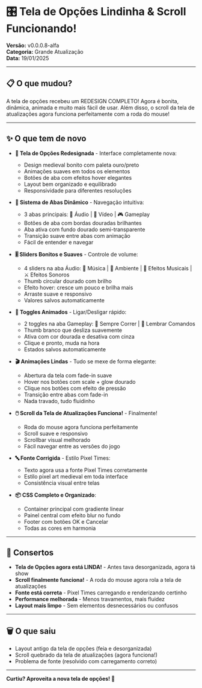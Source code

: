 # 🎛️ Tela de Opções Lindinha & Scroll Funcionando!

**Versão:** v0.0.0.8-alfa  
**Categoria:** Grande Atualização  
**Data:** 19/01/2025

---

## 📋 O que mudou?

A tela de opções recebeu um REDESIGN COMPLETO! Agora é bonita, dinâmica, animada e muito mais fácil de usar. Além disso, o scroll da tela de atualizações agora funciona perfeitamente com a roda do mouse!

---

## ✨ O que tem de novo

- **🎨 Tela de Opções Redesignada** - Interface completamente nova:
  - Design medieval bonito com paleta ouro/preto
  - Animações suaves em todos os elementos
  - Botões de aba com efeitos hover elegantes
  - Layout bem organizado e equilibrado
  - Responsividade para diferentes resoluções

- **🔘 Sistema de Abas Dinâmico** - Navegação intuitiva:
  - 3 abas principais: 🎵 Áudio | 🎨 Vídeo | 🎮 Gameplay
  - Botões de aba com bordas douradas brilhantes
  - Aba ativa com fundo dourado semi-transparente
  - Transição suave entre abas com animação
  - Fácil de entender e navegar

- **🎚️ Sliders Bonitos e Suaves** - Controle de volume:
  - 4 sliders na aba Áudio: 🎵 Música | 🌊 Ambiente | 🎺 Efeitos Musicais | ⚔️ Efeitos Sonoros
  - Thumb circular dourado com brilho
  - Efeito hover: cresce um pouco e brilha mais
  - Arraste suave e responsivo
  - Valores salvos automaticamente

- **🔆 Toggles Animados** - Ligar/Desligar rápido:
  - 2 toggles na aba Gameplay: 🏃 Sempre Correr | 💭 Lembrar Comandos
  - Thumb branco que desliza suavemente
  - Ativa com cor dourada e desativa com cinza
  - Clique e pronto, muda na hora
  - Estados salvos automaticamente

- **🎬 Animações Lindas** - Tudo se mexe de forma elegante:
  - Abertura da tela com fade-in suave
  - Hover nos botões com scale + glow dourado
  - Clique nos botões com efeito de pressão
  - Transição entre abas com fade-in
  - Nada travado, tudo fluidinho

- **🖱️ Scroll da Tela de Atualizações Funciona!** - Finalmente!
  - Roda do mouse agora funciona perfeitamente
  - Scroll suave e responsivo
  - Scrollbar visual melhorado
  - Fácil navegar entre as versões do jogo

- **🔤 Fonte Corrigida** - Estilo Pixel Times:
  - Texto agora usa a fonte Pixel Times corretamente
  - Estilo pixel art medieval em toda interface
  - Consistência visual entre telas

- **📦 CSS Completo e Organizado**:
  - Container principal com gradiente linear
  - Painel central com efeito blur no fundo
  - Footer com botões OK e Cancelar
  - Todas as cores em harmonia

---

## 🔧 Consertos

- **Tela de Opções agora está LINDA!** - Antes tava desorganizada, agora tá show
- **Scroll finalmente funciona!** - A roda do mouse agora rola a tela de atualizações
- **Fonte está correta** - Pixel Times carregando e renderizando certinho
- **Performance melhorada** - Menos travamentos, mais fluidez
- **Layout mais limpo** - Sem elementos desnecessários ou confusos

---

## 🗑️ O que saiu

- Layout antigo da tela de opções (feia e desorganizada)
- Scroll quebrado da tela de atualizações (agora funciona!)
- Problema de fonte (resolvido com carregamento correto)

---

**Curtiu? Aproveita a nova tela de opções! 🎉**

